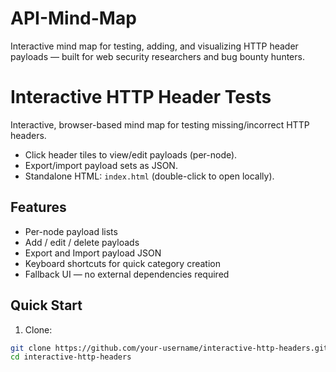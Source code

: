 # API-Mind-Map
Interactive mind map for testing, adding, and visualizing HTTP header payloads — built for web security researchers and bug bounty hunters.
# Interactive HTTP Header Tests

Interactive, browser-based mind map for testing missing/incorrect HTTP headers.
- Click header tiles to view/edit payloads (per-node).
- Export/import payload sets as JSON.
- Standalone HTML: `index.html` (double-click to open locally).

## Features
- Per-node payload lists
- Add / edit / delete payloads
- Export and Import payload JSON
- Keyboard shortcuts for quick category creation
- Fallback UI — no external dependencies required

## Quick Start
1. Clone:
```bash
git clone https://github.com/your-username/interactive-http-headers.git
cd interactive-http-headers
